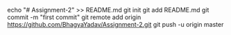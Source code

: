 echo "# Assignment-2" >> README.md
git init
git add README.md
git commit -m "first commit"
git remote add origin https://github.com/BhagyaYadav/Assignment-2.git
git push -u origin master
